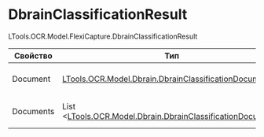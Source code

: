 # DbrainClassificationResult

LTools.OCR.Model.FlexiCapture.DbrainClassificationResult

| Свойство  | Тип                                                                                            | Описание                       |
| --------- | ---------------------------------------------------------------------------------------------- | ------------------------------ |
| Document  | [LTools.OCR.Model.Dbrain.DbrainClassificationDocument](dbrainclassificationdocument.md)        | Первый из документов обработки |
| Documents | List <[LTools.OCR.Model.Dbrain.DbrainClassificationDocument](dbrainclassificationdocument.md)> | Массив документов обработки    |

